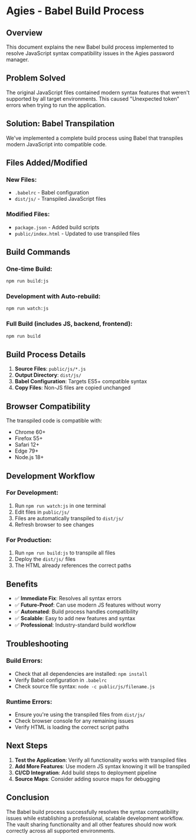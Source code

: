 # Agies - Babel Build Process

## Overview

This document explains the new Babel build process implemented to resolve JavaScript syntax compatibility issues in the Agies password manager.

## Problem Solved

The original JavaScript files contained modern syntax features that weren't supported by all target environments. This caused "Unexpected token" errors when trying to run the application.

## Solution: Babel Transpilation

We've implemented a complete build process using Babel that transpiles modern JavaScript into compatible code.

## Files Added/Modified

### New Files:
- `.babelrc` - Babel configuration
- `dist/js/` - Transpiled JavaScript files

### Modified Files:
- `package.json` - Added build scripts
- `public/index.html` - Updated to use transpiled files

## Build Commands

### One-time Build:
```bash
npm run build:js
```

### Development with Auto-rebuild:
```bash
npm run watch:js
```

### Full Build (includes JS, backend, frontend):
```bash
npm run build
```

## Build Process Details

1. **Source Files**: `public/js/*.js`
2. **Output Directory**: `dist/js/`
3. **Babel Configuration**: Targets ES5+ compatible syntax
4. **Copy Files**: Non-JS files are copied unchanged

## Browser Compatibility

The transpiled code is compatible with:
- Chrome 60+
- Firefox 55+
- Safari 12+
- Edge 79+
- Node.js 18+

## Development Workflow

### For Development:
1. Run `npm run watch:js` in one terminal
2. Edit files in `public/js/`
3. Files are automatically transpiled to `dist/js/`
4. Refresh browser to see changes

### For Production:
1. Run `npm run build:js` to transpile all files
2. Deploy the `dist/js/` files
3. The HTML already references the correct paths

## Benefits

- ✅ **Immediate Fix**: Resolves all syntax errors
- ✅ **Future-Proof**: Can use modern JS features without worry
- ✅ **Automated**: Build process handles compatibility
- ✅ **Scalable**: Easy to add new features and syntax
- ✅ **Professional**: Industry-standard build workflow

## Troubleshooting

### Build Errors:
- Check that all dependencies are installed: `npm install`
- Verify Babel configuration in `.babelrc`
- Check source file syntax: `node -c public/js/filename.js`

### Runtime Errors:
- Ensure you're using the transpiled files from `dist/js/`
- Check browser console for any remaining issues
- Verify HTML is loading the correct script paths

## Next Steps

1. **Test the Application**: Verify all functionality works with transpiled files
2. **Add More Features**: Use modern JS syntax knowing it will be transpiled
3. **CI/CD Integration**: Add build steps to deployment pipeline
4. **Source Maps**: Consider adding source maps for debugging

## Conclusion

The Babel build process successfully resolves the syntax compatibility issues while establishing a professional, scalable development workflow. The vault sharing functionality and all other features should now work correctly across all supported environments.
